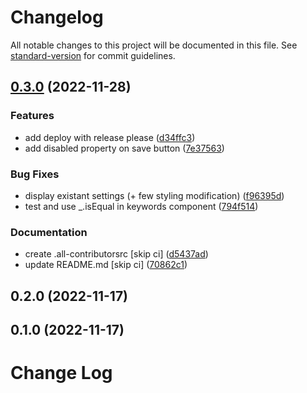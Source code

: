 # Changelog

All notable changes to this project will be documented in this file. See [standard-version](https://github.com/conventional-changelog/standard-version) for commit guidelines.

## [0.3.0](https://github.com/graasp/graasp-app-text-analysis/compare/v0.2.0...v0.3.0) (2022-11-28)


### Features

* add deploy with release please ([d34ffc3](https://github.com/graasp/graasp-app-text-analysis/commit/d34ffc3588ec2d5778f7297c3a7072b8e1a5a31d))
* add disabled property on save button ([7e37563](https://github.com/graasp/graasp-app-text-analysis/commit/7e375631a21d64de44e6ef6951c2b6da5c26d157))


### Bug Fixes

* display existant settings (+ few styling modification) ([f96395d](https://github.com/graasp/graasp-app-text-analysis/commit/f96395d8554471aac51020b4c780274ea9701f68))
* test and use _.isEqual in keywords component ([794f514](https://github.com/graasp/graasp-app-text-analysis/commit/794f5144c9273c5ea7096794c6646c458514eb95))


### Documentation

* create .all-contributorsrc [skip ci] ([d5437ad](https://github.com/graasp/graasp-app-text-analysis/commit/d5437ad212fec9a549f5b51cd9542bd3c06f5301))
* update README.md [skip ci] ([70862c1](https://github.com/graasp/graasp-app-text-analysis/commit/70862c17966f66fff0cee4c6334f698b25c46fcd))

## 0.2.0 (2022-11-17)

## 0.1.0 (2022-11-17)

# Change Log
